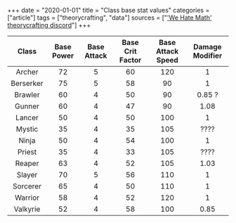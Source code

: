 +++
date = "2020-01-01"
title = "Class base stat values"
categories = ["article"]
tags = ["theorycrafting", "data"]
sources = ["['We Hate Math' theorycrafting discord](https://discord.gg/zY7bbFp)"]
+++

| Class | Base Power | Base Attack | Base Crit Factor | Base Attack Speed | Damage Modifier |
| :-: | :-: | :-: | :-: | :-: | :-: |
| Archer | 72 | 5 | 60 | 120 | 1 |
| Berserker | 75 | 5 | 58 | 90 | 1 |
| Brawler | 60 | 4 | 50 | 90 | 0.85 ? |
| Gunner | 60 | 4 | 47 | 90 | 1.08 |
| Lancer | 50 | 4 | 50 | 100 | 1 |
| Mystic | 35 | 4 | 35 | 105 | ???? |
| Ninja | 50 | 4 | 54 | 100 | 1 |
| Priest | 35 | 4 | 33 | 105 | ???? |
| Reaper | 63 | 4 | 52 | 105 | 1.03 |
| Slayer | 70 | 5 | 56 | 110 | 1 |
| Sorcerer | 65 | 4 | 50 | 110 | 1 |
| Warrior | 58 | 4 | 52 | 120 | 1 |
| Valkyrie | 52 | 4 | 58 | 100 | 0.85 |
